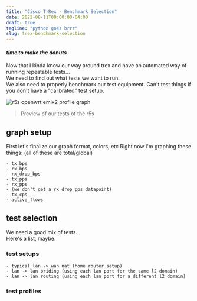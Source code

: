 ```yaml
---
title: "Cisco T-Rex - Benchmark Selection"
date: 2022-08-11T00:00:00-04:00
draft: true
tagline: "python goes brrr"
slug: trex-benchmark-selection
---
```


#### *time to make the donuts*

Now that I kinda know our way around trex and have an automated way of running repeatable tests... \
We need to find out what tests we want to run. \
We also need to properly benchmark our test equipment. Can't test things if you don't have a "calibrated" test setup.

![r5s openwrt emix2 profile graph](/2022/08/nanopi-r5s/img/r5s-owrt-nat-full-yes_steering-emix2-mult_2-dur_1200-2022-08-11T15-43-25.907Z-bits.png)
> Preview of our tests of the r5s

## graph setup

First let's finalize our graph format, colors, etc
Right now I'm graphing these things: (all of these are total/global)
```
- tx_bps
- rx_bps
- rx_drop_bps
- tx_pps
- rx_pps
- (we don't get a rx_drop_pps datapoint)
- tx_cps
- active_flows
```

## test selection

We need a good mix of tests. \
Here's a list, maybe.

### test setups

```
- typical lan -> wan nat (home router setup)
- lan -> lan briding (using each lan port for the same l2 domain)
- lan -> lan routing (using each lan port for a different l2 domain)
```

### test profiles

